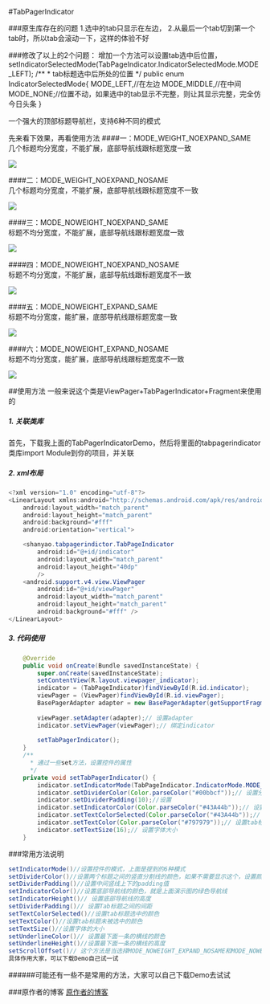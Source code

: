 #TabPagerIndicator

###原生库存在的问题
1.选中的tab只显示在左边，
2.从最后一个tab切到第一个tab时，所以tab会滚动一下，这样的体验不好

###修改了以上的2个问题：
增加一个方法可以设置tab选中后位置，setIndicatorSelectedMode(TabPageIndicator.IndicatorSelectedMode.MODE_LEFT);
    /**
     * tab标题选中后所处的位置
    */
    public enum IndicatorSelectedMode{
        MODE_LEFT,//在左边
        MODE_MIDDLE,//在中间
        MODE_NONE;//位置不动，如果选中的tab显示不完整，则让其显示完整，完全仿今日头条
    }

一个强大的顶部标题导航栏，支持6种不同的模式<br>

先来看下效果，再看使用方法
####一：MODE_WEIGHT_NOEXPAND_SAME<br>
几个标题均分宽度，不能扩展，底部导航线跟标题宽度一致<br>

![](https://raw.githubusercontent.com/shanyao0/TabPagerIndicatorDemo/master/gif/1.gif)  <br>

####二：MODE_WEIGHT_NOEXPAND_NOSAME<br>
几个标题均分宽度，不能扩展，底部导航线跟标题宽度不一致<br>

![](https://raw.githubusercontent.com/shanyao0/TabPagerIndicatorDemo/master/gif/2.gif)  <br>

####三：MODE_NOWEIGHT_NOEXPAND_SAME<br>
标题不均分宽度，不能扩展，底部导航线跟标题宽度一致<br>

![](https://raw.githubusercontent.com/shanyao0/TabPagerIndicatorDemo/master/gif/3.gif)  

####四：MODE_NOWEIGHT_NOEXPAND_NOSAME<br>
标题不均分宽度，不能扩展，底部导航线跟标题宽度不一致<br>

![](https://raw.githubusercontent.com/shanyao0/TabPagerIndicatorDemo/master/gif/4.gif)  <br>

####五：MODE_NOWEIGHT_EXPAND_SAME<br>
标题不均分宽度，能扩展，底部导航线跟标题宽度一致<br>

![](https://raw.githubusercontent.com/shanyao0/TabPagerIndicatorDemo/master/gif/5.gif)  <br>

####六：MODE_NOWEIGHT_EXPAND_NOSAME<br>
标题不均分宽度，能扩展，底部导航线跟标题宽度不一致<br>

![](https://raw.githubusercontent.com/shanyao0/TabPagerIndicatorDemo/master/gif/6.gif)  <br>

##使用方法
一般来说这个类是ViewPager+TabPagerIndicator+Fragment来使用的<br>

##### 1. 关联类库<br>
首先，下载我上面的TabPagerIndicatorDemo，然后将里面的tabpagerindicator类库import Module到你的项目，并关联
##### 2. xml布局
```Java
<?xml version="1.0" encoding="utf-8"?>
<LinearLayout xmlns:android="http://schemas.android.com/apk/res/android"
    android:layout_width="match_parent"
    android:layout_height="match_parent"
    android:background="#fff"
    android:orientation="vertical">

    <shanyao.tabpagerindictor.TabPageIndicator
        android:id="@+id/indicator"
        android:layout_width="match_parent"
        android:layout_height="40dp"
        />
    <android.support.v4.view.ViewPager
        android:id="@+id/viewPager"
        android:layout_width="match_parent"
        android:layout_height="match_parent"
        android:background="#fff" />
</LinearLayout>
```
##### 3. 代码使用
```Java
    @Override
    public void onCreate(Bundle savedInstanceState) {
        super.onCreate(savedInstanceState);
        setContentView(R.layout.viewpager_indicator);
        indicator = (TabPageIndicator)findViewById(R.id.indicator);
        viewPager = (ViewPager)findViewById(R.id.viewPager);
        BasePagerAdapter adapter = new BasePagerAdapter(getSupportFragmentManager());
        
        viewPager.setAdapter(adapter);// 设置adapter
        indicator.setViewPager(viewPager);// 绑定indicator
        
        setTabPagerIndicator();
    }
    /**
      * 通过一些set方法，设置控件的属性
      */
    private void setTabPagerIndicator() {
        indicator.setIndicatorMode(TabPageIndicator.IndicatorMode.MODE_WEIGHT_NOEXPAND_SAME);// 设置模式，一定要先设置模式
        indicator.setDividerColor(Color.parseColor("#00bbcf"));// 设置分割线的颜色
        indicator.setDividerPadding(10);//设置
        indicator.setIndicatorColor(Color.parseColor("#43A44b"));// 设置底部导航线的颜色
        indicator.setTextColorSelected(Color.parseColor("#43A44b"));// 设置tab标题选中的颜色
        indicator.setTextColor(Color.parseColor("#797979"));// 设置tab标题未被选中的颜色
        indicator.setTextSize(16);// 设置字体大小
    }
```
###常用方法说明
```Java
setIndicatorMode()//设置控件的模式，上面是提到的6种模式
setDividerColor()//设置两个标题之间的竖直分割线的颜色，如果不需要显示这个，设置颜色为透明即可
setDividerPadding()//设置中间竖线上下的padding值
setIndicatorColor()//设置底部导航线的颜色，就是上面演示图的绿色导航线
setIndicatorHeight()// 设置底部导航线的高度
setDividerPadding()// 设置Tab标题之间的间距
setTextColorSelected()//设置tab标题选中的颜色
setTextColor()//设置tab标题未被选中的颜色
setTextSize()//设置字体的大小
setUnderlineColor()// 设置最下面一条的横线的颜色
setUnderlineHeight()//设置最下面一条的横线的高度
setScrollOffset()// 这个方法是当选择MODE_NOWEIGHT_EXPAND_NOSAME和MODE_NOWEIGHT_EXPAND_SAME这两个模式的时候有作用
具体作用大家，可以下载Demo自己试一试

```
######可能还有一些不是常用的方法，大家可以自己下载Demo去试试

###原作者的博客
[原作者的博客](http://blog.csdn.net/shan_yao)  

